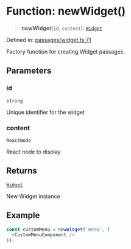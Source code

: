 # Function: newWidget()

> **newWidget**(`id`, `content`): [`Widget`](../classes/Widget.md)

Defined in: [passages/widget.ts:71](https://github.com/laruss/react-text-game/blob/56d052e07c46af6beb5ea69677296eefae694e61/packages/core/src/passages/widget.ts#L71)

Factory function for creating Widget passages.

## Parameters

### id

`string`

Unique identifier for the widget

### content

`ReactNode`

React node to display

## Returns

[`Widget`](../classes/Widget.md)

New Widget instance

## Example

```typescript
const customMenu = newWidget('menu', (
  <CustomMenuComponent />
));
```
